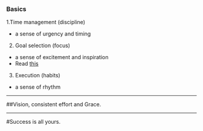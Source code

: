 ### Basics
1.Time management (discipline)
  - a sense of urgency and timing

2. Goal selection (focus)
  - a sense of excitement and inspiration
  - Read [this](goals%20for%20transforming%20geniuses.md)

3. Execution (habits)
  - a sense of rhythm

---
##Vision, consistent effort and Grace.

---
#Success is all yours.
